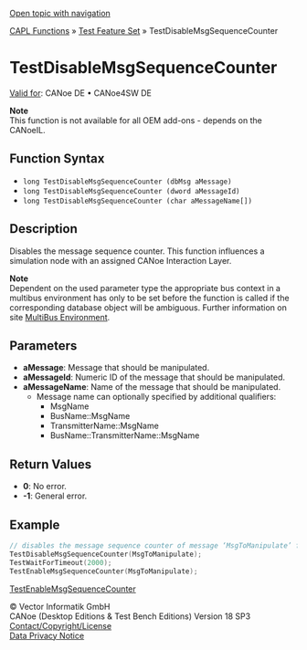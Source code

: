 [Open topic with navigation](../../../../../CANoeDEFamily.htm#Topics/CAPLFunctions/Test/Functions/CAPLfunctionTestDisableMsgSequenceCounter.md)

[CAPL Functions](../../CAPLfunctions.md) » [Test Feature Set](../CAPLfunctionsTFSOverview.md) » TestDisableMsgSequenceCounter

# TestDisableMsgSequenceCounter

[Valid for](../../../Shared/FeatureAvailability.md):  CANoe DE • CANoe4SW DE

**Note**  
This function is not available for all OEM add-ons - depends on the CANoeIL.

## Function Syntax

- `long TestDisableMsgSequenceCounter (dbMsg aMessage)`
- `long TestDisableMsgSequenceCounter (dword aMessageId)`
- `long TestDisableMsgSequenceCounter (char aMessageName[])`

## Description

Disables the message sequence counter. This function influences a simulation node with an assigned CANoe Interaction Layer.

**Note**  
Dependent on the used parameter type the appropriate bus context in a multibus environment has only to be set before the function is called if the corresponding database object will be ambiguous. Further information on site [MultiBus Environment](../../../Shared/CAPL/General/TestMultiBusEnvironment.md).

## Parameters

- **aMessage**: Message that should be manipulated.
- **aMessageId**: Numeric ID of the message that should be manipulated.
- **aMessageName**: Name of the message that should be manipulated.
  - Message name can optionally specified by additional qualifiers:
    - MsgName
    - BusName::MsgName
    - TransmitterName::MsgName
    - BusName::TransmitterName::MsgName

## Return Values

- **0**: No error.
- **-1**: General error.

## Example

```c
// disables the message sequence counter of message ‘MsgToManipulate’ for 2000ms
TestDisableMsgSequenceCounter(MsgToManipulate);
TestWaitForTimeout(2000);
TestEnableMsgSequenceCounter(MsgToManipulate);
```

[TestEnableMsgSequenceCounter](CAPLfunctionTestEnableMsgSequenceCounter.md)

© Vector Informatik GmbH  
CANoe (Desktop Editions & Test Bench Editions) Version 18 SP3  
[Contact/Copyright/License](../../../Shared/ContactCopyrightLicense.md)  
[Data Privacy Notice](https://www.vector.com/int/en/company/get-info/privacy-policy/)